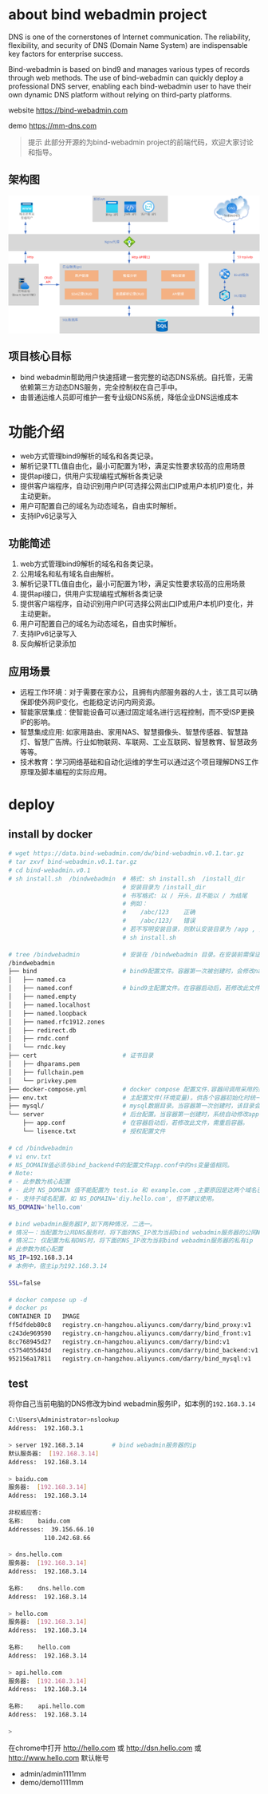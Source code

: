 # about bind webadmin project
DNS is one of the cornerstones of Internet communication. The reliability, flexibility, and security of DNS (Domain Name System) are indispensable key factors for enterprise success.

Bind-webadmin is based on bind9 and manages various types of records through web methods. The use of bind-webadmin can quickly deploy a professional DNS server, enabling each bind-webadmin user to have their own dynamic DNS platform without relying on third-party platforms.

website
https://bind-webadmin.com

demo
https://mm-dns.com

> 提示
> 此部分开源的为bind-webadmin project的前端代码，欢迎大家讨论和指导。

## 架构图

<img src="./sr.png" align="center">
<br />

## 项目核心目标
- bind webadmin帮助用户快速搭建一套完整的动态DNS系统。自托管，无需依赖第三方动态DNS服务，完全控制权在自己手中。
- 由普通运维人员即可维护一套专业级DNS系统，降低企业DNS运维成本

# 功能介绍
- web方式管理bind9解析的域名和各类记录。
- 解析记录TTL值自由化，最小可配置为1秒，满足实性要求较高的应用场景
- 提供api接口，供用户实现编程式解析各类记录
- 提供客户端程序，自动识别用户IP(可选择公网出口IP或用户本机IP)变化，并主动更新。
- 用户可配置自己的域名为动态域名，自由实时解析。
- 支持IPv6记录写入

## 功能简述
1. web方式管理bind9解析的域名和各类记录。
1. 公用域名和私有域名自由解析。
1. 解析记录TTL值自由化，最小可配置为1秒，满足实性要求较高的应用场景
1. 提供api接口，供用户实现编程式解析各类记录
1. 提供客户端程序，自动识别用户IP(可选择公网出口IP或用户本机IP)变化，并主动更新。
1. 用户可配置自己的域名为动态域名，自由实时解析。
1. 支持IPv6记录写入
1. 反向解析记录添加

## 应用场景
- 远程工作环境：对于需要在家办公，且拥有内部服务器的人士，该工具可以确保即使外网IP变化，也能稳定访问内网资源。
- 智能家居集成：使智能设备可以通过固定域名进行远程控制，而不受ISP更换IP的影响。
- 智慧集成应用: 如家用路由、家用NAS、智慧摄像头、智慧传感器、智慧路灯、智慧广告牌。行业如物联网、车联网、工业互联网、智慧教育、智慧政务等等。
- 技术教育：学习网络基础和自动化运维的学生可以通过这个项目理解DNS工作原理及脚本编程的实际应用。

# deploy
## install by docker 
```bash
# wget https://data.bind-webadmin.com/dw/bind-webadmin.v0.1.tar.gz
# tar zxvf bind-webadmin.v0.1.tar.gz
# cd bind-webadmin.v0.1
# sh install.sh  /bindwebadmin  # 格式: sh install.sh  /install_dir 
                                # 安装目录为 /install_dir
                                # 书写格式: 以 / 开头，且不能以 / 为结尾
                                # 例如：
                                #    /abc/123    正确
                                #    /abc/123/   错误
                                # 若不写明安装目录，则默认安装目录为 /app , 如下。
                                # sh install.sh

# tree /bindwebadmin            # 安装在 /bindwebadmin 目录。在安装前需保证本宿主中没有该目录。安装过程中会创建该目录。
/bindwebadmin
├── bind                        # bind9配置文件。容器第一次被创建时，会修改named.conf文件。
│   ├── named.ca
│   ├── named.conf              # bind9主配置文件。在容器启动后，若修改此文件，需重启容器。
│   ├── named.empty
│   ├── named.localhost
│   ├── named.loopback
│   ├── named.rfc1912.zones
│   ├── redirect.db
│   ├── rndc.conf
│   └── rndc.key
├── cert                        # 证书目录
│   ├── dhparams.pem
│   ├── fullchain.pem
│   └── privkey.pem
├── docker-compose.yml          # docker compose 配置文件.容器间调用采用的是容器名称，不要更改此文件中的容器名称。
├── env.txt                     # 主配置文件(环境变量)。供各个容器初始化时统一调用。仅第一次创建容器时生效。 
├── mysql/                      # mysql数据目录。当容器第一次创建时，该目录会被写入数据库初始化数据。
└── server                      # 后台配置。当容器第一创建时，系统自动修改app.conf。
    ├── app.conf                # 在容器启动后，若修改此文件，需重启容器。
    └── lisence.txt             # 授权配置文件

# cd /bindwebadmin
# vi env.txt
# NS_DOMAIN值必须与bind_backend中的配置文件app.conf中的ns变量值相同。
# Note:
# - 此参数为核心配置
# - 此时 NS_DOMAIN 值不能配置为 test.io 和 example.com ,主要原因是这两个域名已被系统默认写入数据库，供 demo 用户测试使用。
# - 支持子域名配置，如 NS_DOMAIN='diy.hello.com', 但不建议使用。
NS_DOMAIN='hello.com'

# bind webadmin服务器IP,如下两种情况，二选一。
# 情况一：当配置为公共DNS服务时，将下面的NS_IP改为当前bind webadmin服务器的公网NAT映射IP
# 情况二: 仅配置为私有DNS时，将下面的NS_IP改为当前bind webadmin服务器的私有ip
# 此参数为核心配置
NS_IP=192.168.3.14
# 本例中，宿主ip为192.168.3.14

SSL=false

# docker compose up -d 
# docker ps
CONTAINER ID   IMAGE                                                     COMMAND                  CREATED         STATUS              PORTS                                              NAMES
ff5dfdeb80c8   registry.cn-hangzhou.aliyuncs.com/darry/bind_proxy:v1     "/entrypoint.sh"         2 minutes ago   Up About a minute   0.0.0.0:80->80/tcp, 22/tcp, 0.0.0.0:443->443/tcp   app-bind_proxy-1
c243de969590   registry.cn-hangzhou.aliyuncs.com/darry/bind_front:v1     "/docker-entrypoint.…"   2 minutes ago   Up About a minute   80/tcp, 0.0.0.0:9091->9091/tcp                     app-bind_front-1
8cc768945d27   registry.cn-hangzhou.aliyuncs.com/darry/bind:v1           "docker-entrypoint.sh"   2 minutes ago   Up 59 seconds       0.0.0.0:53->53/tcp, 0.0.0.0:53->53/udp, 953/tcp    app-bind9-1
c5754055d43d   registry.cn-hangzhou.aliyuncs.com/darry/bind_backend:v1   "/entrypoint.sh"         2 minutes ago   Up About a minute   0.0.0.0:9090->9090/tcp                             app-bind_backend-1
952156a17811   registry.cn-hangzhou.aliyuncs.com/darry/bind_mysql:v1     "docker-entrypoint.s…"   2 minutes ago   Up 2 minutes        0.0.0.0:3306->3306/tcp, 33060/tcp                  app-bind_mysql-1        
```

## test
将你自己当前电脑的DNS修改为bind webadmin服务IP，如本例的`192.168.3.14`
```bash
C:\Users\Administrator>nslookup
Address:  192.168.3.1

> server 192.168.3.14        # bind webadmin服务器的ip
默认服务器:  [192.168.3.14]
Address:  192.168.3.14

> baidu.com
服务器:  [192.168.3.14]
Address:  192.168.3.14

非权威应答:
名称:    baidu.com
Addresses:  39.156.66.10
          110.242.68.66

> dns.hello.com
服务器:  [192.168.3.14]
Address:  192.168.3.14

名称:    dns.hello.com
Address:  192.168.3.14

> hello.com
服务器:  [192.168.3.14]
Address:  192.168.3.14

名称:    hello.com
Address:  192.168.3.14

> api.hello.com
服务器:  [192.168.3.14]
Address:  192.168.3.14

名称:    api.hello.com
Address:  192.168.3.14

>
```

在chrome中打开 http://hello.com 或 http://dsn.hello.com 或 http://www.hello.com 
默认帐号
- admin/admin1111mm
- demo/demo1111mm


